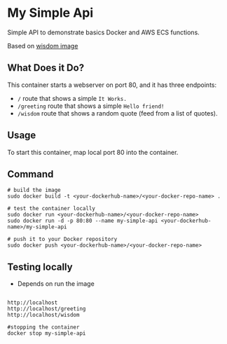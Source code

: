 # My Simple Api

Simple API to demonstrate basics Docker and AWS ECS functions.

Based on [wisdom image](https://hub.docker.com/r/pauloclouddev/wisdom-img)

## What Does it Do?

This container starts a webserver on port 80, and it has three endpoints:

- `/` route that shows a simple `It Works.`
- `/greeting` route that shows a simple `Hello friend!`
- `/wisdom` route that shows a random quote (feed from a list of quotes).

## Usage

To start this container, map local port 80 into the container.

## Command

```shell
# build the image
sudo docker build -t <your-dockerhub-name>/<your-docker-repo-name> .

# test the container locally
sudo docker run <your-dockerhub-name>/<your-docker-repo-name>
sudo docker run -d -p 80:80 --name my-simple-api <your-dockerhub-name>/my-simple-api

# push it to your Docker repository
sudo docker push <your-dockerhub-name>/<your-docker-repo-name> 
```

## Testing locally

- Depends on run the image

```shell

http://localhost
http://localhost/greeting
http://localhost/wisdom

#stopping the container
docker stop my-simple-api

```
